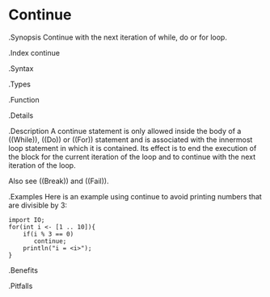# Continue

.Synopsis
Continue with the next iteration of while, do or for loop.

.Index
continue

.Syntax

.Types

.Function

.Details

.Description
A continue statement is only allowed inside the body of a ((While)), ((Do)) or ((For)) statement
and is associated with the innermost loop statement in which it is contained.
Its effect is to end the execution of the block for the current iteration of the loop
and to continue with the next iteration of the loop.

Also see ((Break)) and ((Fail)).

.Examples
Here is an example using continue to avoid printing numbers that are divisible by 3:
```rascal-shell
import IO;
for(int i <- [1 .. 10]){
    if(i % 3 == 0)
       continue;
    println("i = <i>");
}
```

.Benefits

.Pitfalls

